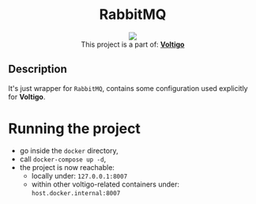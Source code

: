 <div align="center"><h1>RabbitMQ</h1></div>

<div align="center">
<img src="https://img.shields.io/badge/docker-%230db7ed.svg?style=for-the-badge&logo=docker&logoColor=white"/>
</div>

<div align="center">
This project is a part of: <b><a href="">Voltigo</a></b>
</div>

## Description

It's just wrapper for `RabbitMQ`, contains some configuration used explicitly for <b>Voltigo</b>.

# Running the project

- go inside the `docker` directory,
- call `docker-compose up -d`,
- the project is now reachable:
    - locally under: `127.0.0.1:8007`
    - within other voltigo-related containers under: `host.docker.internal:8007` 